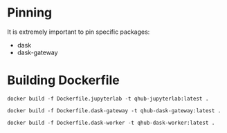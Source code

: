 # Pinning

It is extremely important to pin specific packages:

- dask
- dask-gateway

# Building Dockerfile

```shell
docker build -f Dockerfile.jupyterlab -t qhub-jupyterlab:latest .
```

```shell
docker build -f Dockerfile.dask-gateway -t qhub-dask-gateway:latest .
```

```shell
docker build -f Dockerfile.dask-worker -t qhub-dask-worker:latest .
```
